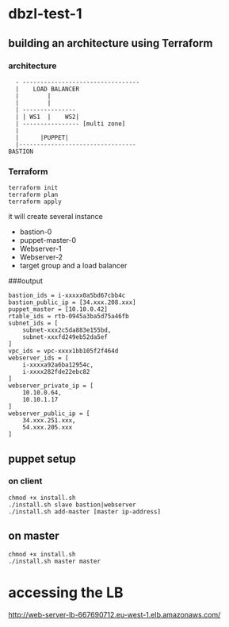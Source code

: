 # dbzl-test-1

## building an architecture using Terraform
### architecture

```
  - ---------------------------------
  |    LOAD BALANCER
  |        |
  |        |
  | --------------- 
  | | WS1  |    WS2|
  | ---------------- [multi zone]
  |
  |      |PUPPET|    
  |---------------------------------
BASTION 
```

### Terraform
```
terraform init
terraform plan
terraform apply
```
it will create several instance
- bastion-0
- puppet-master-0
- Webserver-1
- Webserver-2
- target group and a load balancer

###output
```
bastion_ids = i-xxxxx0a5bd67cbb4c
bastion_public_ip = [34.xxx.208.xxx]
puppet_master = [10.10.0.42]
rtable_ids = rtb-0945a3ba5d75a46fb
subnet_ids = [
    subnet-xxx2c5da883e155bd,
    subnet-xxxfd249eb52da5ef
]
vpc_ids = vpc-xxxx1bb105f2f464d
webserver_ids = [
    i-xxxxa92a6ba12954c,
    i-xxxx282fde22ebc82
]
webserver_private_ip = [
    10.10.0.64,
    10.10.1.17
]
webserver_public_ip = [
    34.xxx.251.xxx,
    54.xxx.205.xxx
]
```
## puppet setup
### on client
```
chmod +x install.sh
./install.sh slave bastion|webserver
./install.sh add-master [master ip-address]
```
## on master
```
chmod +x install.sh
./install.sh master master
```
# accessing the LB
http://web-server-lb-667690712.eu-west-1.elb.amazonaws.com/
